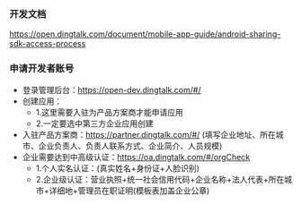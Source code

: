 ### 开发文档
https://open.dingtalk.com/document/mobile-app-guide/android-sharing-sdk-access-process

### 申请开发者账号
* 登录管理后台：https://open-dev.dingtalk.com/#/
* 创建应用：
    * 1.这里需要入驻为产品方案商才能申请应用
    * 2.一定要选中第三方企业应用创建
* 入驻产品方案商：https://partner.dingtalk.com/#/ (填写企业地址、所在城市、企业负责人、负责人联系方式、企业简介、人员规模)
* 企业需要达到中高级认证：https://oa.dingtalk.com/#/orgCheck
    *  1.个人实名认证：(真实姓名+身份证+人脸识别)
    *  2.企业级认证：营业执照+统一社会信用代码+企业名称+法人代表+所在城市+详细地+管理员在职证明(模板表加盖企业公章)